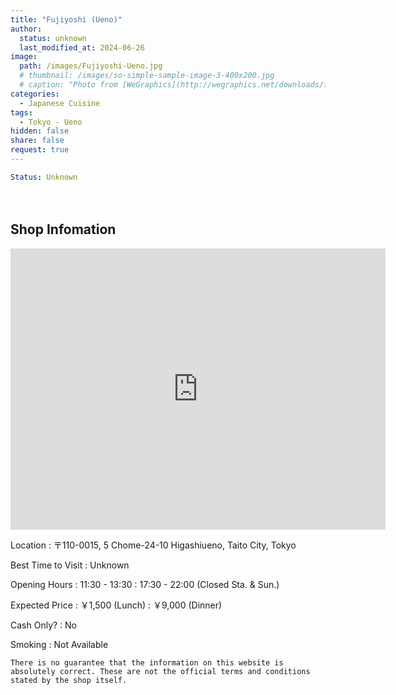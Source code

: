 ```yaml
---
title: "Fujiyoshi (Ueno)"
author:
  status: unknown
  last_modified_at: 2024-06-26
image: 
  path: /images/Fujiyoshi-Ueno.jpg
  # thumbnail: /images/so-simple-sample-image-3-400x200.jpg
  # caption: "Photo from [WeGraphics](http://wegraphics.net/downloads/free-ultimate-blurred-background-pack/)"
categories:
  - Japanese Cuisine
tags:
  - Tokyo - Ueno
hidden: false
share: false
request: true
---
```


```yaml
Status: Unknown 
```



<p>　</p>


## Shop Infomation

<div class="map">
<iframe src="https://www.google.com/maps/embed?pb=!1m18!1m12!1m3!1d3239.436846878268!2d139.7829675!3d35.7154735!2m3!1f0!2f0!3f0!3m2!1i1024!2i768!4f13.1!3m3!1m2!1s0x60188e99fed02ee5%3A0xe8fba218db21258a!2z6Jek44KI44GX!5e0!3m2!1sen!2sjp!4v1719477250094!5m2!1sen!2sjp" width="600" height="450" style="border:0;" allowfullscreen="" loading="lazy" referrerpolicy="no-referrer-when-downgrade"></iframe>
</div>

<p></p>

Location
: 〒110-0015, 5 Chome-24-10 Higashiueno, Taito City, Tokyo

Best Time to Visit
: Unknown

Opening Hours
: 11:30 - 13:30
: 17:30 - 22:00 (Closed Sta. & Sun.)

Expected Price
: ￥1,500 (Lunch)
: ￥9,000 (Dinner)

Cash Only?
: No

Smoking
: Not Available


`There is no guarantee that the information on this website is absolutely correct. These are not the official terms and conditions stated by the shop itself.`

